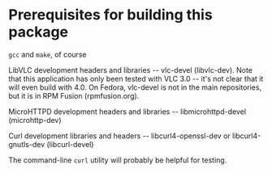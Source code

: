 # Prerequisites for building this package

`gcc` and `make`, of course

LibVLC development headers and libraries -- vlc-devel (libvlc-dev).
Note that this application has only been tested with VLC 3.0 -- it's 
not clear that it will even build with 4.0. On Fedora, vlc-devel is
not in the main repositories, but it is in RPM Fusion (rpmfusion.org).

MicroHTTPD development headers and libraries -- 
libmicrohttpd-devel (microhttp-dev)

Curl development libraries and headers -- 
libcurl4-openssl-dev or libcurl4-gnutls-dev (libcurl-devel)

The command-line `curl` utility will probably be helpful for testing.

